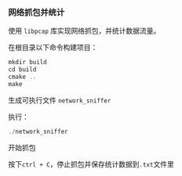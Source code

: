 ### 网络抓包并统计

使用 `libpcap` 库实现网络抓包，并统计数据流量。

在根目录以下命令构建项目：
```c
mkdir build
cd build
cmake ..
make
```
生成可执行文件 `network_sniffer`

执行：
```c
./network_sniffer
```
开始抓包

按下`ctrl + C`，停止抓包并保存统计数据到`.txt`文件里
